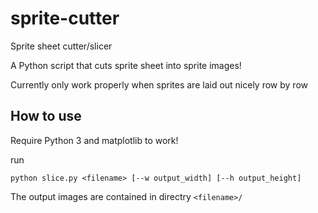 # sprite-cutter


Sprite sheet cutter/slicer

A Python script that cuts sprite sheet into sprite images!

Currently only work properly when sprites are laid out nicely row by row

## How to use

Require Python 3 and matplotlib to work!

run

```
python slice.py <filename> [--w output_width] [--h output_height]
```

The output images are contained in directry `<filename>/`

